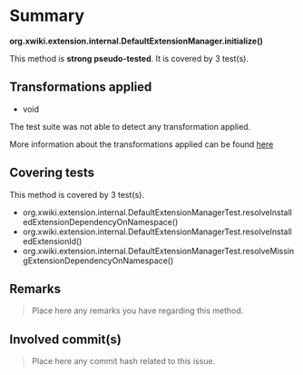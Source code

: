# Summary
**org.xwiki.extension.internal.DefaultExtensionManager.initialize()**

This method is **strong pseudo-tested**.
It is covered by 3 test(s). 


## Transformations applied

- void


The test suite was not able to detect any transformation applied.

More information about the transformations applied can be found [here](https://github.com/STAMP-project/pitest-descartes)

## Covering tests
This method is covered by 3 test(s).
* org.xwiki.extension.internal.DefaultExtensionManagerTest.resolveInstalledExtensionDependencyOnNamespace()
* org.xwiki.extension.internal.DefaultExtensionManagerTest.resolveInstalledExtensionId()
* org.xwiki.extension.internal.DefaultExtensionManagerTest.resolveMissingExtensionDependencyOnNamespace()


## Remarks
> Place here any remarks you have regarding this method.

## Involved commit(s)

> Place here any commit hash related to this issue.
